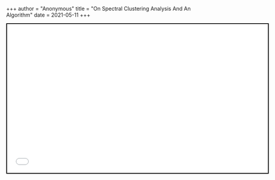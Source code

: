 +++
 author = "Anonymous"
 title = "On Spectral Clustering Analysis And An Algorithm"
 date = 2021-05-11
+++


 
 <iframe seamless src="/obsidian_port/writeups/nodes/On_Spectral_Clustering_Analysis_And_An_Algorithm.html" style="width:700px; height:400px; border: 2px solid black"></iframe>